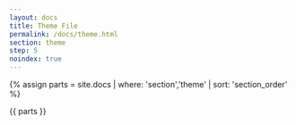 ```yaml
---
layout: docs
title: Theme File
permalink: /docs/theme.html
section: theme
step: 5
noindex: true
---
```


{% assign parts = site.docs | where: 'section','theme' | sort: 'section_order' %}

{{ parts }}
